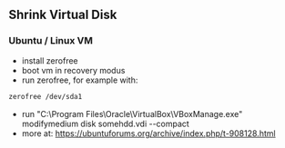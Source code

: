 ## Shrink Virtual Disk

### Ubuntu / Linux VM

- install zerofree
- boot vm in recovery modus
- run zerofree, for example with:

```bash
zerofree /dev/sda1
```

- run "C:\Program Files\Oracle\VirtualBox\VBoxManage.exe" modifymedium disk somehdd.vdi --compact
- more at: https://ubuntuforums.org/archive/index.php/t-908128.html
